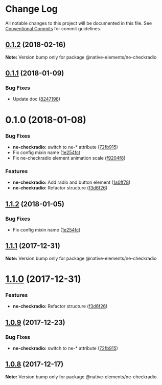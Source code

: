 # Change Log

All notable changes to this project will be documented in this file.
See [Conventional Commits](https://conventionalcommits.org) for commit guidelines.

<a name="0.1.2"></a>
## [0.1.2](https://github.com/equinusocio/native-elements/tree/master/elements/ne-checkradio/compare/@native-elements/ne-checkradio@0.1.1...@native-elements/ne-checkradio@0.1.2) (2018-02-16)




**Note:** Version bump only for package @native-elements/ne-checkradio

<a name="0.1.1"></a>
## [0.1.1](https://github.com/equinusocio/native-elements/tree/master/elements/ne-checkradio/compare/@native-elements/ne-checkradio@0.1.0...@native-elements/ne-checkradio@0.1.1) (2018-01-09)


### Bug Fixes

* Update doc ([8247198](https://github.com/equinusocio/native-elements/tree/master/elements/ne-checkradio/commit/8247198))




<a name="0.1.0"></a>
# 0.1.0 (2018-01-08)


### Bug Fixes

* **ne-checkradio:** switch to ne-* attribute ([72fb915](https://github.com/equinusocio/native-elements/tree/master/elements/ne-checkradio/commit/72fb915))
* Fix config mixin name ([1e254fc](https://github.com/equinusocio/native-elements/tree/master/elements/ne-checkradio/commit/1e254fc))
* Fix ne-checkradio element animation scale ([f9204f8](https://github.com/equinusocio/native-elements/tree/master/elements/ne-checkradio/commit/f9204f8))


### Features

* **ne-checkradio:** Add radio and button element ([1a0ff78](https://github.com/equinusocio/native-elements/tree/master/elements/ne-checkradio/commit/1a0ff78))
* **ne-checkradio:** Refactor structure ([f3d6f26](https://github.com/equinusocio/native-elements/tree/master/elements/ne-checkradio/commit/f3d6f26))




<a name="1.1.2"></a>
## [1.1.2](https://github.com/equinusocio/native-elements/tree/master/elements/ne-checkradio/compare/@native-elements/ne-checkradio@1.1.1...@native-elements/ne-checkradio@1.1.2) (2018-01-05)


### Bug Fixes

* Fix config mixin name ([1e254fc](https://github.com/equinusocio/native-elements/tree/master/elements/ne-checkradio/commit/1e254fc))




<a name="1.1.1"></a>
## [1.1.1](https://github.com/equinusocio/native-elements/tree/master/elements/ne-checkradio/compare/@native-elements/ne-checkradio@1.1.0...@native-elements/ne-checkradio@1.1.1) (2017-12-31)




**Note:** Version bump only for package @native-elements/ne-checkradio

<a name="1.1.0"></a>
# [1.1.0](https://github.com/equinusocio/native-elements/tree/master/elements/ne-checkradio/compare/@native-elements/ne-checkradio@1.0.9...@native-elements/ne-checkradio@1.1.0) (2017-12-31)


### Features

* **ne-checkradio:** Refactor structure ([f3d6f26](https://github.com/equinusocio/native-elements/tree/master/elements/ne-checkradio/commit/f3d6f26))




<a name="1.0.9"></a>
## [1.0.9](https://github.com/equinusocio/native-elements/tree/master/elements/ne-checkradio/compare/@native-elements/ne-checkradio@1.0.8...@native-elements/ne-checkradio@1.0.9) (2017-12-23)


### Bug Fixes

* **ne-checkradio:** switch to ne-* attribute ([72fb915](https://github.com/equinusocio/native-elements/tree/master/elements/ne-checkradio/commit/72fb915))




<a name="1.0.8"></a>
## [1.0.8](https://github.com/equinusocio/native-elements/tree/master/elements/ne-checkradio/compare/@native-elements/ne-checkradio@1.0.6...@native-elements/ne-checkradio@1.0.8) (2017-12-17)




**Note:** Version bump only for package @native-elements/ne-checkradio
